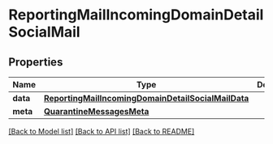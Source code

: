 # ReportingMailIncomingDomainDetailSocialMail

## Properties
Name | Type | Description | Notes
------------ | ------------- | ------------- | -------------
**data** | [**ReportingMailIncomingDomainDetailSocialMailData**](ReportingMailIncomingDomainDetailSocialMailData.md) |  | [optional] 
**meta** | [**QuarantineMessagesMeta**](QuarantineMessagesMeta.md) |  | [optional] 

[[Back to Model list]](../README.md#documentation-for-models) [[Back to API list]](../README.md#documentation-for-api-endpoints) [[Back to README]](../README.md)

